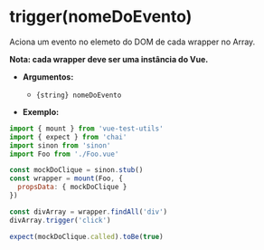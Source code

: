 # trigger(nomeDoEvento)

Aciona um evento no elemeto do DOM de cada wrapper no Array.

**Nota: cada wrapper deve ser uma instância do Vue.**

- **Argumentos:**
  - `{string} nomeDoEvento`

- **Exemplo:**

```js
import { mount } from 'vue-test-utils'
import { expect } from 'chai'
import sinon from 'sinon'
import Foo from './Foo.vue'

const mockDoClique = sinon.stub()
const wrapper = mount(Foo, {
  propsData: { mockDoClique }
})

const divArray = wrapper.findAll('div')
divArray.trigger('click')

expect(mockDoClique.called).toBe(true)
```
